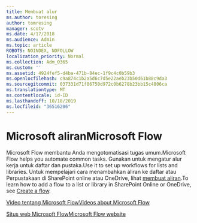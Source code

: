 ```yaml
---
title: Membuat alur
ms.author: toresing
author: tomresing
manager: scotv
ms.date: 4/17/2018
ms.audience: Admin
ms.topic: article
ROBOTS: NOINDEX, NOFOLLOW
localization_priority: Normal
ms.collection: Adm_O365
ms.custom: ''
ms.assetid: 4924fef5-d4ba-471b-84ec-1f9c4c0b59b3
ms.openlocfilehash: c9a874c1b2a5d6c7d5e22aeb23b50d61b88c9da3
ms.sourcegitcommit: 037331d71f06750d972c0b6278b23bb15c4806ca
ms.translationtype: MT
ms.contentlocale: id-ID
ms.lasthandoff: 10/18/2019
ms.locfileid: "36516206"
---
```

# <a name="microsoft-flow"></a><span data-ttu-id="a4d14-102">Microsoft aliran</span><span class="sxs-lookup"><span data-stu-id="a4d14-102">Microsoft Flow</span></span>

<span data-ttu-id="a4d14-103">Microsoft Flow membantu Anda mengotomatisasi tugas umum.</span><span class="sxs-lookup"><span data-stu-id="a4d14-103">Microsoft Flow helps you automate common tasks.</span></span> <span data-ttu-id="a4d14-104">Gunakan untuk mengatur alur kerja untuk daftar dan pustaka.</span><span class="sxs-lookup"><span data-stu-id="a4d14-104">Use it to set up workflows for lists and libraries.</span></span> <span data-ttu-id="a4d14-105">Untuk mempelajari cara menambahkan aliran ke daftar atau Perpustakaan di SharePoint online atau OneDrive, lihat [membuat aliran](https://go.microsoft.com/fwlink/?linkid=869408).</span><span class="sxs-lookup"><span data-stu-id="a4d14-105">To learn how to add a flow to a list or library in SharePoint Online or OneDrive, see [Create a flow](https://go.microsoft.com/fwlink/?linkid=869408).</span></span>
  
[<span data-ttu-id="a4d14-106">Video tentang Microsoft Flow</span><span class="sxs-lookup"><span data-stu-id="a4d14-106">Videos about Microsoft Flow</span></span>](https://go.microsoft.com/fwlink/?linkid=864641)
  
[<span data-ttu-id="a4d14-107">Situs web Microsoft Flow</span><span class="sxs-lookup"><span data-stu-id="a4d14-107">Microsoft Flow website</span></span>](https://go.microsoft.com/fwlink/?linkid=864642)
  

